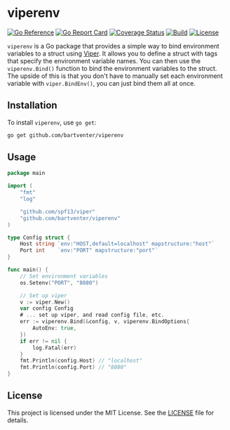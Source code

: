 # viperenv

[![Go Reference](https://pkg.go.dev/badge/github.com/bartventer/viperenv.svg)](https://pkg.go.dev/github.com/bartventer/viperenv/v2)
[![Go Report Card](https://goreportcard.com/badge/github.com/bartventer/viperenv)](https://goreportcard.com/report/github.com/bartventer/viperenv)
[![Coverage Status](https://coveralls.io/repos/github/bartventer/viperenv/badge.svg?branch=master)](https://coveralls.io/github/bartventer/viperenv?branch=master)
[![Build](https://github.com/bartventer/viperenv/actions/workflows/go.yml/badge.svg)](https://github.com/bartventer/viperenv/actions/workflows/go.yml)
[![License](https://img.shields.io/github/license/bartventer/viperenv.svg)](LICENSE)

`viperenv` is a Go package that provides a simple way to bind environment variables to a struct using [Viper](https://github.com/spf13/viper). It allows you to define a struct with tags that specify the environment variable names. You can then use the `viperenv.Bind()` function to bind the environment variables to the struct. The upside of this is that you don't have to manually set each environment variable with `viper.BindEnv()`, you can just bind them all at once.

## Installation

To install `viperenv`, use `go get`:

```sh
go get github.com/bartventer/viperenv
```

## Usage

```go
package main

import (
    "fmt"
    "log"

    "github.com/spf13/viper"
    "github.com/bartventer/viperenv"
)

type Config struct {
    Host string `env:"HOST,default=localhost" mapstructure:"host"`
    Port int    `env:"PORT" mapstructure:"port"`
}

func main() {
    // Set environment variables
    os.Setenv("PORT", "8080")

    // Set up viper
    v := viper.New()
    var config Config
    # ... set up viper, and read config file, etc.
    err := viperenv.Bind(&config, v, viperenv.BindOptions{
        AutoEnv: true,
    })
    if err != nil {
        log.Fatal(err)
    }
    fmt.Println(config.Host) // "localhost"
    fmt.Println(config.Port) // "8080"
}

```

## License

This project is licensed under the MIT License. See the [LICENSE](LICENSE) file for details.
